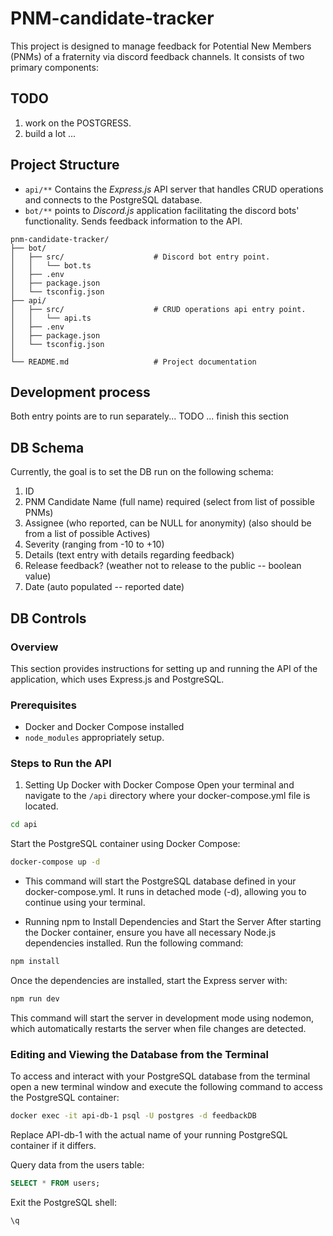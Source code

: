 # PNM-candidate-tracker

This project is designed to manage feedback for Potential New Members (PNMs) of a fraternity via discord feedback channels. It consists of two primary components:

## TODO

1. work on the POSTGRESS.
2. build a lot ...

## Project Structure

* `api/**` Contains the *Express.js* API server that handles CRUD operations and connects to the PostgreSQL database.
* `bot/**` points to *Discord.js* application facilitating the discord bots' functionality. Sends feedback information to the API.

```text
pnm-candidate-tracker/
├── bot/
│   ├── src/                    # Discord bot entry point. 
│   │   └── bot.ts
│   ├── .env
│   ├── package.json
│   └── tsconfig.json
├── api/
│   ├── src/                    # CRUD operations api entry point. 
│   │   └── api.ts
│   ├── .env
│   ├── package.json
│   └── tsconfig.json
│
└── README.md                   # Project documentation
```

## Development process

Both entry points are to run separately...
TODO ... finish this section

## DB Schema

Currently, the goal is to set the DB run on the following schema:

1. ID
2. PNM Candidate Name (full name) required (select from list of possible PNMs)
3. Assignee (who reported, can be NULL for anonymity) (also should be from a list of possible Actives)
4. Severity (ranging from -10 to +10)
5. Details (text entry with details regarding feedback)
6. Release feedback? (weather not to release to the public -- boolean value)
7. Date (auto populated -- reported date)

## DB Controls

### Overview

This section provides instructions for setting up and running the API of the application, which uses Express.js and PostgreSQL.

### Prerequisites

* Docker and Docker Compose installed
* `node_modules` appropriately setup.

### Steps to Run the API

1. Setting Up Docker with Docker Compose
Open your terminal and navigate to the `/api` directory where your docker-compose.yml file is located.

```bash
cd api
```

Start the PostgreSQL container using Docker Compose:

```bash
docker-compose up -d
```

* This command will start the PostgreSQL database defined in your docker-compose.yml. It runs in detached mode (-d), allowing you to continue using your terminal.

* Running npm to Install Dependencies and Start the Server
After starting the Docker container, ensure you have all necessary Node.js dependencies installed. Run the following command:

```bash
npm install
```

Once the dependencies are installed, start the Express server with:

```bash
npm run dev
```

This command will start the server in development mode using nodemon, which automatically restarts the server when file changes are detected.

### Editing and Viewing the Database from the Terminal

To access and interact with your PostgreSQL database from the terminal open a new terminal window and execute the following command to access the PostgreSQL container:

```bash
docker exec -it api-db-1 psql -U postgres -d feedbackDB
```

Replace API-db-1 with the actual name of your running PostgreSQL container if it differs.

Query data from the users table:

```sql
SELECT * FROM users;
```

Exit the PostgreSQL shell:

```sql
\q
```
